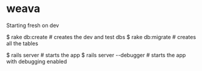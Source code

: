 weava
=====


Starting fresh on dev

$ rake db:create # creates the dev and test dbs
$ rake db:migrate # creates all the tables

$ rails server # starts the app
$ rails server --debugger # starts the app with debugging enabled